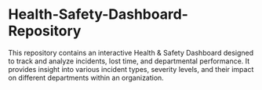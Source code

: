 # Health-Safety-Dashboard-Repository
This repository contains an interactive Health &amp; Safety Dashboard designed to track and analyze incidents, lost time, and departmental performance. It provides insight into various incident types, severity levels, and their impact on different departments within an organization.
